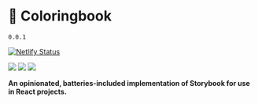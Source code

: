 # 📙 Coloringbook

`0.0.1`

[![Netlify Status](https://api.netlify.com/api/v1/badges/44808422-6dd4-423d-bddd-042b5dab4d9f/deploy-status)](https://app.netlify.com/sites/coloringbook-docs/deploys) 

[![](https://img.shields.io/badge/slack-@zatech/%23storybook%92good-purple.svg?logo=slack)](https://zatech.github.io) [![](https://img.shields.io/badge/License-MIT-yellow.svg)](https://opensource.org/licenses/MIT) [![](https://img.shields.io/badge/License-CC%20BY‒SA‒4%2E0-yellow.svg)](https://creativecommons.org/licenses/by-sa/4.0/) 


**An opinionated, batteries-included implementation of Storybook for use in React projects.**
